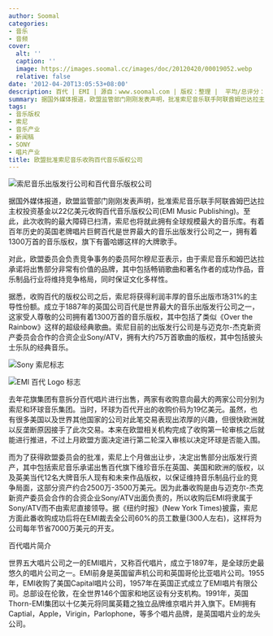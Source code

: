 ```yaml
---
author: Soomal
categories:
- 音乐
- 音频
cover:
  alt: ''
  caption: ''
  image: https://images.soomal.cc/images/doc/20120420/00019052.webp
  relative: false
date: '2012-04-20T13:05:53+08:00'
description: 百代 | EMI | 源自：www.soomal.com | 版权：整理 |  平均/总评分：06.00/12
summary: 据国外媒体报道，欧盟监管部门刚刚发表声明，批准索尼音乐联手阿联酋姆巴达拉主权投资基金以22亿美元收购百代音乐版权公司。至此，此次收购的最大障碍已扫清，索尼也将就此拥有全球规模最大的音乐库。百代是世界最大的音乐出版发行公司之一，拥有着1300万首的音乐版权，旗下有蕾哈娜这样的大牌歌手。
tags:
- 音乐版权
- 索尼
- 音乐产业
- 新闻稿
- SONY
- 唱片产业
title: 欧盟批准索尼音乐收购百代音乐版权公司
---
```


![索尼音乐出版发行公司和百代音乐版权公司](https://images.soomal.cc/images/doc/20120420/00019051.webp)



据国外媒体报道，欧盟监管部门刚刚发表声明，批准索尼音乐联手阿联酋姆巴达拉主权投资基金以22亿美元收购百代音乐版权公司(EMI Music Publishing)。至此，此次收购的最大障碍已扫清，索尼也将就此拥有全球规模最大的音乐库。有着百年历史的英国老牌唱片巨鳄百代是世界最大的音乐出版发行公司之一，拥有着1300万首的音乐版权，旗下有蕾哈娜这样的大牌歌手。



对此，欧盟委员会负责竞争事务的委员阿尔穆尼亚表示，由于索尼音乐和姆巴达拉承诺将出售部分非常有价值的品牌，其中包括畅销歌曲和著名作者的成功作品，音乐制品行业将维持竞争格局，同时保证文化多样性。



据悉，收购百代的版权公司之后，索尼将获得利润丰厚的音乐出版市场31%的主导性份额。成立于1887年的英国公司百代是世界最大的音乐出版发行公司之一，这家受人尊敬的公司拥有着1300万首的音乐版权，其中包括了类似《Over the Rainbow》这样的超级经典歌曲。索尼目前的出版发行公司是与迈克尔-杰克新资产委员会合作的合资企业Sony/ATV，拥有大约75万首歌曲的版权，其中包括披头士乐队的经典音乐。



![Sony 索尼标志](https://images.soomal.cc/images/doc/20090417/00001044.webp)



![EMI 百代 Logo 标志](https://images.soomal.cc/images/doc/20120420/00019052.webp)



去年花旗集团有意拆分百代唱片进行出售，两家有收购意向最大的两家公司分别为索尼和环球音乐集团。当时，环球为百代开出的收购价码为19亿美元。虽然，也有很多美国以及世界其他国家的公司对此笔交易表现出浓厚的兴趣，但很快欧洲就以反垄断原因接手了此次交易。本来在欧盟相关机构完成了收购第一轮审核之后就能进行推进，不过上月欧盟方面决定进行第二轮深入审核以决定环球是否能入围。



而为了获得欧盟委员会的批准，索尼上个月做出让步，决定出售部分出版发行资产，其中包括索尼音乐承诺出售百代旗下维珍音乐在英国、美国和欧洲的版权，以及英美当代12名大牌音乐人现有和未来作品版权，以保证维持音乐制品行业的竞争局面，这部分资产约合2500万-3500万美元。因为此番收购是由与迈克尔-杰克新资产委员会合作的合资企业Sony/ATV出面负责的，所以收购后EMI将隶属于Sony/ATV而不由索尼直接领导。据《纽约时报》(New York Times)披露，索尼方面此番收购成功后将在EMI裁去全公司60%的员工数量(300人左右)，这样将为公司每年节省7000万美元的开支。



百代唱片简介



世界五大唱片公司之一的EMI唱片，又称百代唱片，成立于1897年，是全球历史最悠久的唱片公司之一。EMI前身是英国留声机公司和英国哥伦比亚唱片公司。1955年，EMI收购了美国Capital唱片公司，1957年在英国正式成立了EMI唱片有限公司。总部设在伦敦，在全世界146个国家和地区设有分支机构。1991年，英国Thorn-EMI集团以十亿美元将同属英籍之独立品牌维京唱片并入旗下。EMI拥有Captial，Apple，Virigin，Parlophone，等多个唱片品牌，是英国唱片业的龙头公司。
